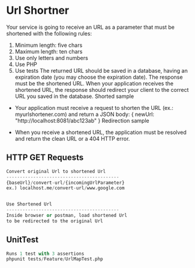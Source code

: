 # Url Shortner

Your service is going to receive an URL as a parameter that must be shortened with the
following rules:
1. Minimum length: five chars
2. Maximum length: ten chars
3. Use only letters and numbers
4. Use PHP
5. Use tests
The returned URL should be saved in a database, having an expiration date (you may
choose the expiration date). The response must be the shortened URL.
When your application receives the shortened URL, the response should redirect your
client to the correct URL you saved in the database.
Shorted sample

- Your application must receive a request to shorten the URL (ex.:
myurlshortener.com) and return a JSON body:
{ newUrl: "http://localhost:8081/abc123ab" }
Redirection sample

- When you receive a shortened URL, the application must be resolved and return
the clean URL or a 404 HTTP error.


## HTTP GET Requests

```python
Convert original Url to shortened Url
------------------------------------------
{baseUrl}/convert-url/{incomingUrlParameter}
ex.) localhost.me/convert-url/www.google.com


Use Shortened Url
------------------------------------------
Inside browser or postman, load shortened Url
to be redirected to the original Url
```

## UnitTest
```python
Runs 1 test with 3 assertions
phpunit tests/Feature/UrlMapTest.php
```
